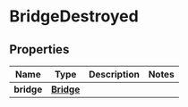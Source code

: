
# BridgeDestroyed

## Properties
Name | Type | Description | Notes
------------ | ------------- | ------------- | -------------
**bridge** | [**Bridge**](Bridge.md) |  | 



